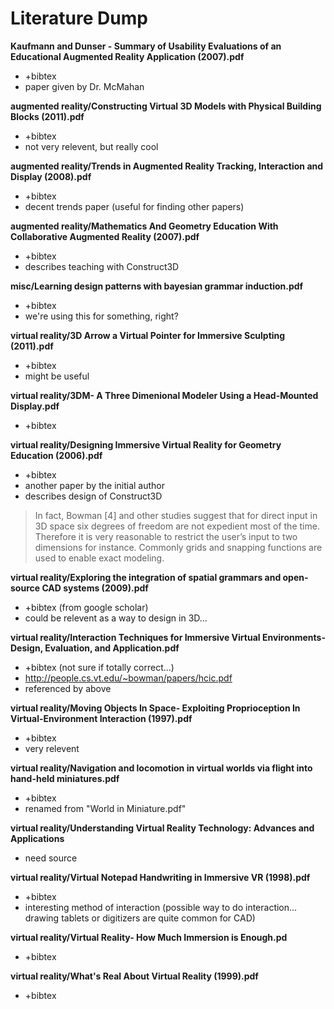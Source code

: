 Literature Dump
===============

__Kaufmann and Dunser - Summary of Usability Evaluations of an Educational Augmented Reality Application (2007).pdf__
* +bibtex
* paper given by Dr. McMahan

__augmented reality/Constructing Virtual 3D Models with Physical Building Blocks (2011).pdf__
* +bibtex
* not very relevent, but really cool

__augmented reality/Trends in Augmented Reality Tracking, Interaction and Display (2008).pdf__
* +bibtex
* decent trends paper (useful for finding other papers)

__augmented reality/Mathematics And Geometry Education With Collaborative Augmented Reality (2007).pdf__
* +bibtex
* describes teaching with Construct3D

__misc/Learning design patterns with bayesian grammar induction.pdf__
* +bibtex
* we're using this for something, right?

__virtual reality/3D Arrow a Virtual Pointer for Immersive Sculpting (2011).pdf__
* +bibtex
* might be useful

__virtual reality/3DM- A Three Dimenional Modeler Using a Head-Mounted Display.pdf__
* +bibtex

__virtual reality/Designing Immersive Virtual Reality for Geometry Education (2006).pdf__
* +bibtex
* another paper by the initial author
* describes design of Construct3D

> In fact, Bowman [4] and other studies suggest that for direct input in 3D space six degrees of freedom are not expedient most of the time. Therefore it is very reasonable to restrict the user’s input to two dimensions for instance.  Commonly grids and snapping functions are used to enable exact modeling.

__virtual reality/Exploring the integration of spatial grammars and open-source CAD systems (2009).pdf__
* +bibtex (from google scholar)
* could be relevent as a way to design in 3D...

__virtual reality/Interaction Techniques for Immersive Virtual Environments- Design, Evaluation, and Application.pdf__
* +bibtex (not sure if totally correct...)
* http://people.cs.vt.edu/~bowman/papers/hcic.pdf
* referenced by above

__virtual reality/Moving Objects In Space- Exploiting Proprioception In Virtual-Environment Interaction (1997).pdf__
* +bibtex
* very relevent

__virtual reality/Navigation and locomotion in virtual worlds via flight into hand-held miniatures.pdf__
* +bibtex
* renamed from "World in Miniature.pdf"

__virtual reality/Understanding Virtual Reality Technology: Advances and Applications__
* need source

__virtual reality/Virtual Notepad Handwriting in Immersive VR (1998).pdf__
* +bibtex
* interesting method of interaction (possible way to do interaction...  drawing tablets or digitizers are quite common for CAD)

__virtual reality/Virtual Reality- How Much Immersion is Enough.pd__
* +bibtex

__virtual reality/What's Real About Virtual Reality (1999).pdf__
* +bibtex
